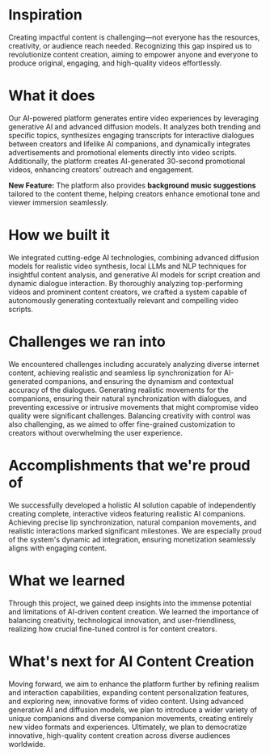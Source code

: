 # Inspiration

Creating impactful content is challenging—not everyone has the resources, creativity, or audience reach needed. Recognizing this gap inspired us to revolutionize content creation, aiming to empower anyone and everyone to produce original, engaging, and high-quality videos effortlessly.

# What it does

Our AI-powered platform generates entire video experiences by leveraging generative AI and advanced diffusion models. It analyzes both trending and specific topics, synthesizes engaging transcripts for interactive dialogues between creators and lifelike AI companions, and dynamically integrates advertisements and promotional elements directly into video scripts. Additionally, the platform creates AI-generated 30-second promotional videos, enhancing creators' outreach and engagement.

**New Feature:** The platform also provides **background music suggestions** tailored to the content theme, helping creators enhance emotional tone and viewer immersion seamlessly.

# How we built it

We integrated cutting-edge AI technologies, combining advanced diffusion models for realistic video synthesis, local LLMs and NLP techniques for insightful content analysis, and generative AI models for script creation and dynamic dialogue interaction. By thoroughly analyzing top-performing videos and prominent content creators, we crafted a system capable of autonomously generating contextually relevant and compelling video scripts.

# Challenges we ran into

We encountered challenges including accurately analyzing diverse internet content, achieving realistic and seamless lip synchronization for AI-generated companions, and ensuring the dynamism and contextual accuracy of the dialogues. Generating realistic movements for the companions, ensuring their natural synchronization with dialogues, and preventing excessive or intrusive movements that might compromise video quality were significant challenges. Balancing creativity with control was also challenging, as we aimed to offer fine-grained customization to creators without overwhelming the user experience.

# Accomplishments that we're proud of

We successfully developed a holistic AI solution capable of independently creating complete, interactive videos featuring realistic AI companions. Achieving precise lip synchronization, natural companion movements, and realistic interactions marked significant milestones. We are especially proud of the system's dynamic ad integration, ensuring monetization seamlessly aligns with engaging content.

# What we learned

Through this project, we gained deep insights into the immense potential and limitations of AI-driven content creation. We learned the importance of balancing creativity, technological innovation, and user-friendliness, realizing how crucial fine-tuned control is for content creators.

# What's next for AI Content Creation

Moving forward, we aim to enhance the platform further by refining realism and interaction capabilities, expanding content personalization features, and exploring new, innovative forms of video content. Using advanced generative AI and diffusion models, we plan to introduce a wider variety of unique companions and diverse companion movements, creating entirely new video formats and experiences. Ultimately, we plan to democratize innovative, high-quality content creation across diverse audiences worldwide.
